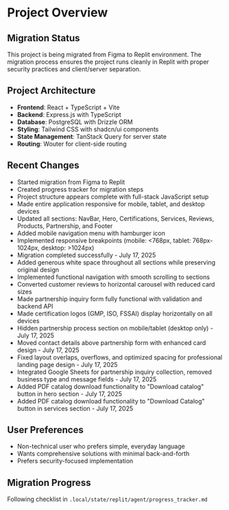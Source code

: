 # Project Overview

## Migration Status
This project is being migrated from Figma to Replit environment. The migration process ensures the project runs cleanly in Replit with proper security practices and client/server separation.

## Project Architecture
- **Frontend**: React + TypeScript + Vite
- **Backend**: Express.js with TypeScript
- **Database**: PostgreSQL with Drizzle ORM
- **Styling**: Tailwind CSS with shadcn/ui components
- **State Management**: TanStack Query for server state
- **Routing**: Wouter for client-side routing

## Recent Changes
- Started migration from Figma to Replit
- Created progress tracker for migration steps
- Project structure appears complete with full-stack JavaScript setup
- Made entire application responsive for mobile, tablet, and desktop devices
- Updated all sections: NavBar, Hero, Certifications, Services, Reviews, Products, Partnership, and Footer
- Added mobile navigation menu with hamburger icon
- Implemented responsive breakpoints (mobile: <768px, tablet: 768px-1024px, desktop: >1024px)
- Migration completed successfully - July 17, 2025
- Added generous white space throughout all sections while preserving original design
- Implemented functional navigation with smooth scrolling to sections
- Converted customer reviews to horizontal carousel with reduced card sizes
- Made partnership inquiry form fully functional with validation and backend API
- Made certification logos (GMP, ISO, FSSAI) display horizontally on all devices
- Hidden partnership process section on mobile/tablet (desktop only) - July 17, 2025
- Moved contact details above partnership form with enhanced card design - July 17, 2025
- Fixed layout overlaps, overflows, and optimized spacing for professional landing page design - July 17, 2025
- Integrated Google Sheets for partnership inquiry collection, removed business type and message fields - July 17, 2025
- Added PDF catalog download functionality to "Download catalog" button in hero section - July 17, 2025
- Added PDF catalog download functionality to "Download Catalog" button in services section - July 17, 2025

## User Preferences
- Non-technical user who prefers simple, everyday language
- Wants comprehensive solutions with minimal back-and-forth
- Prefers security-focused implementation

## Migration Progress
Following checklist in `.local/state/replit/agent/progress_tracker.md`